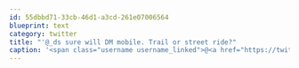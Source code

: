 ```yaml
---
id: 55dbbd71-33cb-46d1-a3cd-261e07006564
blueprint: text
category: twitter
title: "'@_ds sure will DM mobile. Trail or street ride?"
caption: '<span class="username username_linked">@<a href="https://twitter.com/_ds" title="Dustin Senos">_ds</a></span> sure will DM mobile. Trail or street ride?'
---
```

